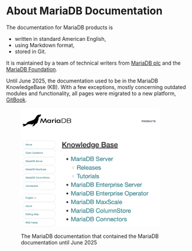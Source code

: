 # About MariaDB Documentation

The documentation for MariaDB products is

* written in standard American English,
* using Markdown format,
* stored in Git.

It is maintained by a team of technical writers from [MariaDB plc](https://mariadb.com/) and the [MariaDB Foundation](https://mariadb.org/).

Until June 2025, the documentation used to be in the MariaDB KnowledgeBase (KB). With a few exceptions, mostly concerning outdated modules and functionality, all pages were migrated to a new platform, [GitBook](https://gitbook.com/).

<div align="left"><figure><img src=".gitbook/assets/image (1).png" alt="Screenshot of the MariaDB documentation start page, listing the categories like MariaDB Server, Enterprise Operator, MaxScale, ColumnStore, and Connectors." width="375"><figcaption><p>The MariaDB documentation that contained the MariaDB documentation until June 2025</p></figcaption></figure></div>

